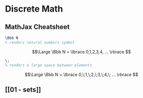 # Discrete Math
## MathJax Cheatsheet
```latex
\Bbb N
% renders natural numbers symbol
```
$$\Large
\Bbb N = \lbrace 0,1,2,3,4, ... \rbrace
$$
```latex
\;
% renders a large space between elements
```
$$\Large
\Bbb N = \lbrace 0,\;1,\;2,\;3,\;4,\; ... \rbrace
$$
## [[01 - sets]]